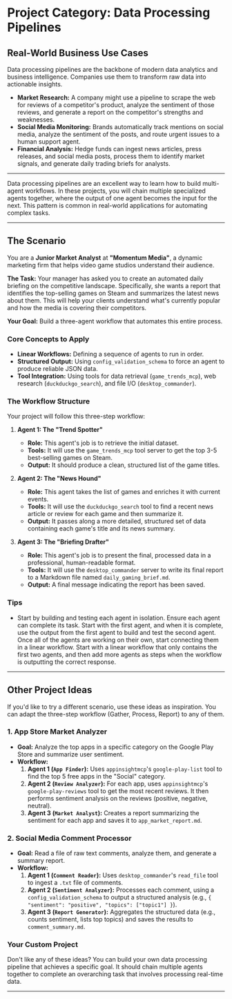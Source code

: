 # Project Category: Data Processing Pipelines

## Real-World Business Use Cases

Data processing pipelines are the backbone of modern data analytics and business intelligence. Companies use them to transform raw data into actionable insights.

- **Market Research:** A company might use a pipeline to scrape the web for reviews of a competitor's product, analyze the sentiment of those reviews, and generate a report on the competitor's strengths and weaknesses.
- **Social Media Monitoring:** Brands automatically track mentions on social media, analyze the sentiment of the posts, and route urgent issues to a human support agent.
- **Financial Analysis:** Hedge funds can ingest news articles, press releases, and social media posts, process them to identify market signals, and generate daily trading briefs for analysts.

---

Data processing pipelines are an excellent way to learn how to build multi-agent workflows. In these projects, you will chain multiple specialized agents together, where the output of one agent becomes the input for the next. This pattern is common in real-world applications for automating complex tasks.

---

## The Scenario

You are a **Junior Market Analyst** at **"Momentum Media"**, a dynamic marketing firm that helps video game studios understand their audience.

**The Task:** Your manager has asked you to create an automated daily briefing on the competitive landscape. Specifically, she wants a report that identifies the top-selling games on Steam and summarizes the latest news about them. This will help your clients understand what's currently popular and how the media is covering their competitors.

**Your Goal:** Build a three-agent workflow that automates this entire process.

### Core Concepts to Apply

- **Linear Workflows:** Defining a sequence of agents to run in order.
- **Structured Output:** Using `config_validation_schema` to force an agent to produce reliable JSON data.
- **Tool Integration:** Using tools for data retrieval (`game_trends_mcp`), web research (`duckduckgo_search`), and file I/O (`desktop_commander`).

### The Workflow Structure

Your project will follow this three-step workflow:

1.  **Agent 1: The "Trend Spotter"**

    - **Role:** This agent's job is to retrieve the initial dataset.
    - **Tools:** It will use the `game_trends_mcp` tool server to get the top 3-5 best-selling games on Steam.
    - **Output:** It should produce a clean, structured list of the game titles.

2.  **Agent 2: The "News Hound"**

    - **Role:** This agent takes the list of games and enriches it with current events.
    - **Tools:** It will use the `duckduckgo_search` tool to find a recent news article or review for each game and then summarize it.
    - **Output:** It passes along a more detailed, structured set of data containing each game's title and its news summary.

3.  **Agent 3: The "Briefing Drafter"**
    - **Role:** This agent's job is to present the final, processed data in a professional, human-readable format.
    - **Tools:** It will use the `desktop_commander` server to write its final report to a Markdown file named `daily_gaming_brief.md`.
    - **Output:** A final message indicating the report has been saved.

### Tips

- Start by building and testing each agent in isolation. Ensure each agent can complete its task. Start with the first agent, and when it is complete, use the output from the first agent to build and test the second agent. Once all of the agents are working on their own, start connecting them in a linear workflow. Start with a linear workflow that only contains the first two agents, and then add more agents as steps when the workflow is outputting the correct response.

---

## Other Project Ideas

If you'd like to try a different scenario, use these ideas as inspiration. You can adapt the three-step workflow (Gather, Process, Report) to any of them.

### 1. App Store Market Analyzer

- **Goal:** Analyze the top apps in a specific category on the Google Play Store and summarize user sentiment.
- **Workflow:**
  1.  **Agent 1 (`App Finder`):** Uses `appinsightmcp`'s `google-play-list` tool to find the top 5 free apps in the "Social" category.
  2.  **Agent 2 (`Review Analyzer`):** For each app, uses `appinsightmcp`'s `google-play-reviews` tool to get the most recent reviews. It then performs sentiment analysis on the reviews (positive, negative, neutral).
  3.  **Agent 3 (`Market Analyst`):** Creates a report summarizing the sentiment for each app and saves it to `app_market_report.md`.

### 2. Social Media Comment Processor

- **Goal:** Read a file of raw text comments, analyze them, and generate a summary report.
- **Workflow:**
  1.  **Agent 1 (`Comment Reader`):** Uses `desktop_commander`'s `read_file` tool to ingest a `.txt` file of comments.
  2.  **Agent 2 (`Sentiment Analyzer`):** Processes each comment, using a `config_validation_schema` to output a structured analysis (e.g., `{ "sentiment": "positive", "topics": ["topic1"] }`).
  3.  **Agent 3 (`Report Generator`):** Aggregates the structured data (e.g., counts sentiment, lists top topics) and saves the results to `comment_summary.md`.

### Your Custom Project

Don't like any of these ideas? You can build your own data processing pipeline that achieves a specific goal. It should chain multiple agents together to complete an overarching task that involves processing real-time data.

---

